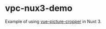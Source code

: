 # vpc-nux3-demo

Example of using [vue-picture-cropper](https://github.com/chengpeiquan/vue-picture-cropper) in Nuxt 3.